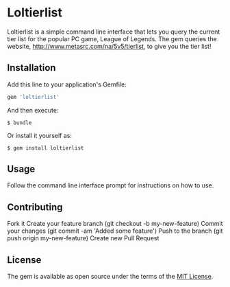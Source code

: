 # Loltierlist

Loltierlist is a simple command line interface that lets you query the current tier list for the popular PC game, League of Legends. The gem queries the website, http://www.metasrc.com/na/5v5/tierlist, to give you the tier list!


## Installation

Add this line to your application's Gemfile:

```ruby
gem 'loltierlist'
```

And then execute:

    $ bundle

Or install it yourself as:

    $ gem install loltierlist

## Usage

Follow the command line interface prompt for instructions on how to use.

## Contributing

Fork it
Create your feature branch (git checkout -b my-new-feature)
Commit your changes (git commit -am 'Added some feature')
Push to the branch (git push origin my-new-feature)
Create new Pull Request

## License

The gem is available as open source under the terms of the [MIT License](http://opensource.org/licenses/MIT).

